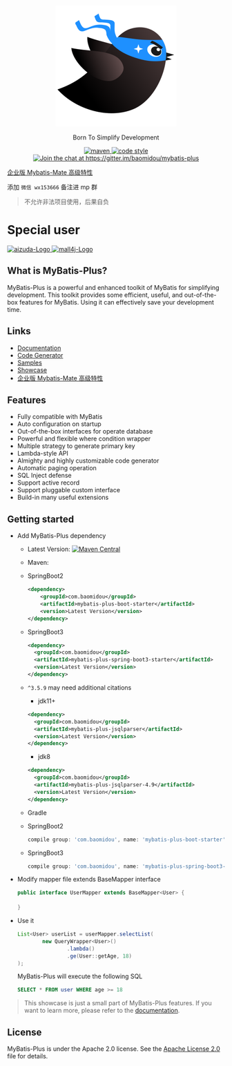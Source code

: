 <p align="center">
  <a href="https://github.com/baomidou/mybatis-plus">
   <img alt="Mybatis-Plus-Logo" src="https://raw.githubusercontent.com/baomidou/logo/master/mybatis-plus-logo-new-mini.png">
  </a>
</p>

<p align="center">
  Born To Simplify Development
</p>

<p align="center">
  <a href="https://search.maven.org/#search%7Cga%7C1%7Cg%3A%22com.baomidou%22%20AND%20a%3A%22mybatis-plus%22">
    <img alt="maven" src="https://img.shields.io/maven-central/v/com.baomidou/mybatis-plus.svg?style=flat-square">
  </a>

  <a href="https://www.apache.org/licenses/LICENSE-2.0">
    <img alt="code style" src="https://img.shields.io/badge/license-Apache%202-4EB1BA.svg?style=flat-square">
  </a>

  <a href="https://gitter.im/baomidou/mybatis-plus?utm_source=badge&utm_medium=badge&utm_campaign=pr-badge&utm_content=badge">
    <img alt="Join the chat at https://gitter.im/baomidou/mybatis-plus" src="https://badges.gitter.im/baomidou/mybatis-plus.svg">
  </a>
</p>

[企业版 Mybatis-Mate 高级特性](https://gitee.com/baomidou/mybatis-mate-examples)

添加 `微信 wx153666` 备注进 mp 群

> 不允许非法项目使用，后果自负

# Special user

<p>
  <a href="https://doc.flowlong.com?from=mp" target="_blank">
   <img alt="aizuda-Logo" src="https://foruda.gitee.com/images/1715955628416785121/954c16ef_12260.png" width="160px" height="50px">
  </a>
  <a href="https://gitee.com/gz-yami/mall4j?from=mp" target="_blank">
   <img alt="mall4j-Logo" src="https://foruda.gitee.com/images/1716776021837872678/87883b39_12260.gif" width="160px" height="50px">
  </a>
</p>

## What is MyBatis-Plus?

MyBatis-Plus is a powerful and enhanced toolkit of MyBatis for simplifying development. This toolkit provides some efficient,
useful, and out-of-the-box features for MyBatis. Using it can effectively save your development time.

## Links

- [Documentation](https://baomidou.com)
- [Code Generator](https://github.com/baomidou/generator)
- [Samples](https://github.com/baomidou/mybatis-plus-samples)
- [Showcase](https://github.com/baomidou/awesome-mybatis-plus)
- [企业版 Mybatis-Mate 高级特性](https://gitee.com/baomidou/mybatis-mate-examples)

## Features

- Fully compatible with MyBatis
- Auto configuration on startup
- Out-of-the-box interfaces for operate database
- Powerful and flexible where condition wrapper
- Multiple strategy to generate primary key
- Lambda-style API
- Almighty and highly customizable code generator
- Automatic paging operation
- SQL Inject defense
- Support active record
- Support pluggable custom interface
- Build-in many useful extensions

## Getting started

- Add MyBatis-Plus dependency
    - Latest
      Version: [![Maven Central](https://img.shields.io/maven-central/v/com.baomidou/mybatis-plus.svg)](https://search.maven.org/search?q=g:com.baomidou%20a:mybatis-*)
    - Maven:
    - SpringBoot2
      ```xml
      <dependency>
          <groupId>com.baomidou</groupId>
          <artifactId>mybatis-plus-boot-starter</artifactId>
          <version>Latest Version</version>
      </dependency>
      ```
    - SpringBoot3
      ```xml
      <dependency>
        <groupId>com.baomidou</groupId>
        <artifactId>mybatis-plus-spring-boot3-starter</artifactId>
        <version>Latest Version</version>
      </dependency>
      ```
    - `^3.5.9` may need additional citations
        - jdk11+
      ```xml
      <dependency>
        <groupId>com.baomidou</groupId>
        <artifactId>mybatis-plus-jsqlparser</artifactId>
        <version>Latest Version</version>
      </dependency>
      ```
        - jdk8
      ```xml
      <dependency>
        <groupId>com.baomidou</groupId>
        <artifactId>mybatis-plus-jsqlparser-4.9</artifactId>
        <version>Latest Version</version>
      </dependency>
      ```

    - Gradle
    - SpringBoot2
      ```groovy
      compile group: 'com.baomidou', name: 'mybatis-plus-boot-starter', version: 'Latest Version'
      ```
    - SpringBoot3
      ```groovy
      compile group: 'com.baomidou', name: 'mybatis-plus-spring-boot3-starter', version: 'Latest Version'
      ```
- Modify mapper file extends BaseMapper interface

  ```java
  public interface UserMapper extends BaseMapper<User> {

  }
  ```

- Use it
  ``` java
  List<User> userList = userMapper.selectList(
          new QueryWrapper<User>()
                  .lambda()
                  .ge(User::getAge, 18)
  );
  ```
  MyBatis-Plus will execute the following SQL
    ```sql
    SELECT * FROM user WHERE age >= 18
    ```

> This showcase is just a small part of MyBatis-Plus features. If you want to learn more, please refer to
> the [documentation](https://baomidou.com).

## License

MyBatis-Plus is under the Apache 2.0 license. See the [Apache License 2.0](http://www.apache.org/licenses/LICENSE-2.0)
file for details.
